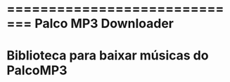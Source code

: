 =============================
Palco MP3 Downloader
=============================

# Biblioteca para baixar músicas do PalcoMP3